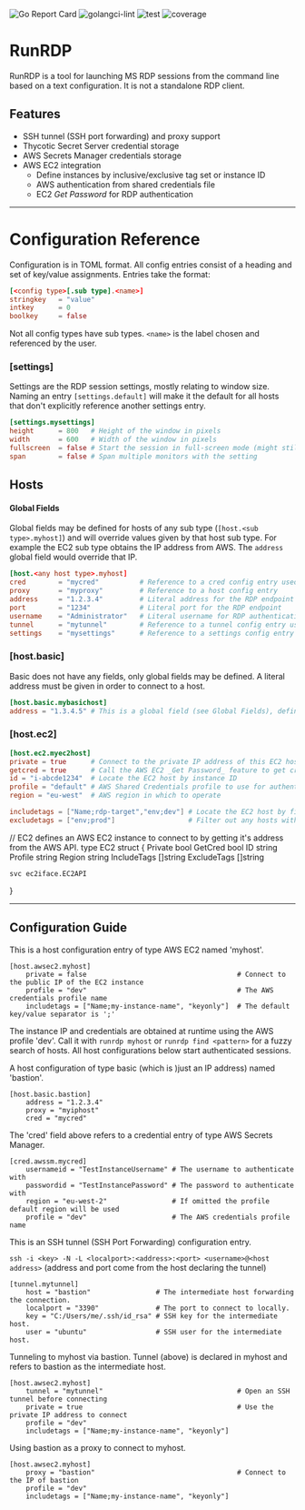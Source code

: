 ![Go Report Card](https://goreportcard.com/badge/github.com/danhale-git/runrdp)
![golangci-lint](https://github.com/danhale-git/runrdp/actions/workflows/golangci-lint.yaml/badge.svg)
![test](https://github.com/danhale-git/craft/actions/workflows/go-test.yaml/badge.svg)
![coverage](https://img.shields.io/badge/coverage-36.5%25-orange)

# RunRDP

RunRDP is a tool for launching MS RDP sessions from the command line based on a text configuration. It is not a standalone RDP client.

## Features
* SSH tunnel (SSH port forwarding) and proxy support
* Thycotic Secret Server credential storage
* AWS Secrets Manager credentials storage
* AWS EC2 integration
    * Define instances by inclusive/exclusive tag set or instance ID
    * AWS authentication from shared credentials file
    * EC2 _Get Password_ for RDP authentication
-------
# Configuration Reference

Configuration is in TOML format. All config entries consist of a heading and set of key/value assignments.
Entries take the format:
```toml
[<config type>[.sub type].<name>]
stringkey   = "value"
intkey      = 0
boolkey     = false
```

Not all config types have sub types. `<name>` is the label chosen and referenced by the user.

### [settings]
Settings are the RDP session settings, mostly relating to window size. Naming an entry `[settings.default]` will make it the default for all hosts that don't explicitly reference another settings entry.
```toml
[settings.mysettings]
height      = 800   # Height of the window in pixels
width       = 600   # Width of the window in pixels
fullscreen  = false # Start the session in full-screen mode (might still start in full-screen if false)
span        = false # Span multiple monitors with the setting
```

## Hosts

#### Global Fields
Global fields may be defined for hosts of any sub type (`[host.<sub type>.myhost]`) and will override values given by that host sub type. For example the EC2 sub type obtains the IP address from AWS. The `address` global field would override that IP. 
```toml
[host.<any host type>.myhost]
cred        = "mycred"          # Reference to a cred config entry used to authenticate (e.g. [cred.thycotic.mycred])
proxy       = "myproxy"         # Reference to a host config entry
address     = "1.2.3.4"         # Literal address for the RDP endpoint
port        = "1234"            # Literal port for the RDP endpoint
username    = "Administrator"   # Literal username for RDP authentication
tunnel      = "mytunnel"        # Reference to a tunnel config entry used to start an SSH tunnel (e.g. [cred.tunnel.mytunnel])
settings    = "mysettings"      # Reference to a settings config entry to define RDP settings (e.g. [settings.mysettings])
```

### [host.basic]
Basic does not have any fields, only global fields may be defined. A literal address must be given in order to connect to a host.
```toml
[host.basic.mybasichost]
address = "1.3.4.5" # This is a global field (see Global Fields), defined here as an example
```

### [host.ec2]

```toml
[host.ec2.myec2host]
private = true      # Connect to the private IP address of this EC2 host
getcred = true      # Call the AWS EC2 _Get Password_ feature to get credentials for RDP authentication
id = "i-abcde1234"  # Locate the EC2 host by instance ID
profile = "default" # AWS Shared Credentials profile to use for authentication
region = "eu-west"  # AWS region in which to operate

includetags = ["Name;rdp-target","env;dev"] # Locate the EC2 host by filtering for these tags
excludetags = ["env;prod"]                  # Filter out any hosts with these tags
```



// EC2 defines an AWS EC2 instance to connect to by getting it's address from the AWS API.
type EC2 struct {
Private     bool
GetCred     bool
ID          string
Profile     string
Region      string
IncludeTags []string
ExcludeTags []string

	svc ec2iface.EC2API
}

_______
## Configuration Guide

This is a host configuration entry of type AWS EC2 named 'myhost'.

    [host.awsec2.myhost]
        private = false                                     # Connect to the public IP of the EC2 instance
        profile = "dev"                                     # The AWS credentials profile name
        includetags = ["Name;my-instance-name", "keyonly"]  # The default key/value separator is ';'
        
The instance IP and credentials are obtained at runtime using the AWS profile 'dev'.
Call it with `runrdp myhost` or `runrdp find <pattern>` for a fuzzy search of hosts.
All host configurations below start authenticated sessions.

A host configuration of type basic (which is )just an IP address) named 'bastion'.

    [host.basic.bastion]
        address = "1.2.3.4"
        proxy = "myiphost"
        cred = "mycred"
        
The 'cred' field above refers to a credential entry of type AWS Secrets Manager.
        
    [cred.awssm.mycred]
        usernameid = "TestInstanceUsername" # The username to authenticate with
        passwordid = "TestInstancePassword" # The password to authenticate with
        region = "eu-west-2"                # If omitted the profile default region will be used
        profile = "dev"                     # The AWS credentials profile name
        
This is an SSH tunnel (SSH Port Forwarding) configuration entry.

`ssh -i <key> -N -L <localport>:<address>:<port> <username>@<host address>`
(address and port come from the host declaring the tunnel)

    [tunnel.mytunnel]
        host = "bastion"                # The intermediate host forwarding the connection.
        localport = "3390"              # The port to connect to locally.
        key = "C:/Users/me/.ssh/id_rsa" # SSH key for the intermediate host.
        user = "ubuntu"                 # SSH user for the intermediate host.

Tunneling to myhost via bastion. Tunnel (above) is declared in myhost and refers to bastion as the intermediate host.

    [host.awsec2.myhost]
        tunnel = "mytunnel"                                 # Open an SSH tunnel before connecting 
        private = true                                      # Use the private IP address to connect
        profile = "dev"
        includetags = ["Name;my-instance-name", "keyonly"]
        
Using bastion as a proxy to connect to myhost.
        
    [host.awsec2.myhost]
        proxy = "bastion"                                   # Connect to the IP of bastion
        profile = "dev"
        includetags = ["Name;my-instance-name", "keyonly"]
